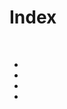 # Index

<br>

**[](ch1.ipynb)**
- **[](1.1)**
- **[](1.2)**
- **[](1.3)**
- **[](1.4)**

**[](ch2.ipynb)**

<br>